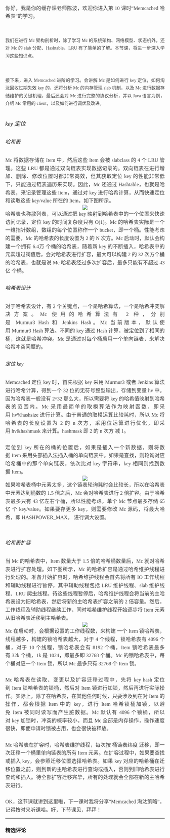 <p style="text-align: justify; line-height: 1.75em;"><span style="text-indent: 29.3333px; font-family: 微软雅黑, &quot;Microsoft YaHei&quot;; font-size: 16px; color: rgb(63, 63, 63);">你好，我是你的缓存课老师陈波，欢迎你进入第&nbsp;10&nbsp;课时“Memcached&nbsp;哈希表”的学习。</span></p>
<p style="text-align: justify; line-height: 1.75em;"><span style="color: rgb(63, 63, 63); font-family: 微软雅黑, &quot;Microsoft YaHei&quot;; text-indent: 0em;"><br></span></p>
<p style="text-align: justify; line-height: 1.75em;"><span style="color: rgb(63, 63, 63); font-family: 微软雅黑, &quot;Microsoft YaHei&quot;; text-indent: 0em;">我们在进行&nbsp;Mc&nbsp;架构剖析时，除了学习&nbsp;Mc&nbsp;的系统架构、网络模型、状态机外，还对&nbsp;Mc&nbsp;的&nbsp;slab&nbsp;分配、Hashtable、LRU 有了简单的了解。本节课，将进一步深入学习这些知识点。</span></p>
<p style="text-align: justify; line-height: 1.75em;"><span style="color: rgb(63, 63, 63); font-family: 微软雅黑, &quot;Microsoft YaHei&quot;; text-indent: 0em;"><br></span></p>
<p style="text-align: justify; line-height: 1.75em;"><span style="color: rgb(63, 63, 63); font-family: 微软雅黑, &quot;Microsoft YaHei&quot;; text-indent: 0em;">接下来，进入 Memcached 进阶的学习。会讲解&nbsp;Mc&nbsp;是如何进行&nbsp;key&nbsp;定位，如何淘汰回收过期失效&nbsp;key&nbsp;的，还将分析&nbsp;Mc&nbsp;的内存管理&nbsp;slab&nbsp;机制，以及&nbsp;Mc&nbsp;进行数据存储维护的关键机理，最后还会对&nbsp;Mc&nbsp;进行完整的协议分析，并以&nbsp;Java&nbsp;语言为例，介绍&nbsp;Mc&nbsp;常用的&nbsp;client，以及如何进行调优及改进。</span></p>
<h1 style="white-space: normal;"></h1>
<h6 style="text-indent: 0em; white-space: normal; text-align: justify; line-height: 1.75em;"><span style="font-family: 微软雅黑, &quot;Microsoft YaHei&quot;; font-size: 18px;">key&nbsp;定位</span></h6>
<h2 style="white-space: normal;"></h2>
<h6 style="text-indent: 0em; white-space: normal; text-align: justify; line-height: 1.75em;"><span style="font-family: 微软雅黑, &quot;Microsoft YaHei&quot;; font-size: 16px;">哈希表</span></h6>
<p style="margin-top: 0pt; margin-bottom: 0pt; text-indent: 0em; white-space: normal; font-size: 11pt; color: rgb(73, 73, 73); text-align: justify; line-height: 1.75em;"><span style="color: rgb(63, 63, 63); font-family: 微软雅黑, &quot;Microsoft YaHei&quot;; font-size: 16px;">Mc&nbsp;将数据存储在&nbsp;Item&nbsp;中，然后这些&nbsp;Item&nbsp;会被&nbsp;slabclass&nbsp;的&nbsp;4&nbsp;个&nbsp;LRU&nbsp;管理。这些&nbsp;LRU&nbsp;都是通过双向链表实现数据记录的。双向链表在进行增加、删除、修改位置时都非常高效，但其获取定位&nbsp;key&nbsp;的性能非常低下，只能通过链表遍历来实现。因此，Mc&nbsp;还通过&nbsp;Hashtable，也就是哈希表，来记录管理这些&nbsp;Item，通过对&nbsp;key&nbsp;进行哈希计算，从而快速定位和读取这些&nbsp;key/value&nbsp;所在的&nbsp;Item，如下图所示。</span></p>
<p style="margin-top: 0pt; margin-bottom: 0pt; text-indent: 0em; white-space: normal; font-size: 11pt; color: rgb(73, 73, 73); text-align: center; line-height: 1.75em;"><span style="color: rgb(63, 63, 63); font-family: 微软雅黑, &quot;Microsoft YaHei&quot;; font-size: 16px; text-indent: 0em;"><img src="http://s0.lgstatic.com/i/image2/M01/8B/37/CgotOV143NmAUEwHAACYUBVU47E041.png" style="text-align: justify; white-space: normal;"></span></p>
<p style="margin-top: 0pt; margin-bottom: 0pt; text-indent: 0em; white-space: normal; font-size: 11pt; color: rgb(73, 73, 73); text-align: justify; line-height: 1.75em;"><span style="color: rgb(63, 63, 63); font-family: 微软雅黑, &quot;Microsoft YaHei&quot;; font-size: 16px; text-indent: 0em;">哈希表也称散列表，可以通过把&nbsp;key&nbsp;映射到哈希表中的一个位置来快速访问记录，定位&nbsp;key&nbsp;的时间复杂度只有&nbsp;O(1)。Mc&nbsp;的哈希表实际是一个一维指针数组，数组的每个位置称作一个&nbsp;bucket，即一个桶。性能考虑的需要，Mc&nbsp;的哈希表的长度设置为&nbsp;2&nbsp;的&nbsp;N&nbsp;次方。Mc&nbsp;启动时，默认会构建一个拥有 6.4万&nbsp;个桶的哈希表，随着新 key&nbsp;的不断插入，哈希表中的元素超过阀值后，会对哈希表进行扩容，最大可以构建 2 的 32 次方个桶的哈希表，也就是说 Mc 哈希表经过多次扩容后，最多只能有不超过 43亿&nbsp;个桶。</span></p>
<h2 style="white-space: normal;"></h2>
<h6 style="text-indent: 0em; white-space: normal; text-align: justify; line-height: 1.75em;"><span style="font-family: 微软雅黑, &quot;Microsoft YaHei&quot;; font-size: 16px;">哈希表设计</span></h6>
<p style="margin-top: 0pt; margin-bottom: 0pt; text-indent: 0em; white-space: normal; font-size: 11pt; color: rgb(73, 73, 73); text-align: justify; line-height: 1.75em;"><span style="color: rgb(63, 63, 63); font-family: 微软雅黑, &quot;Microsoft YaHei&quot;; font-size: 16px;">对于哈希表设计，有&nbsp;2&nbsp;个关键点，一个是哈希算法，一个是哈希冲突解决方案。Mc&nbsp;使用的哈希算法有&nbsp;2&nbsp;种，分别是&nbsp;Murmur3&nbsp;Hash&nbsp;和&nbsp;Jenkins&nbsp;Hash。Mc&nbsp;当前版本，默认使用&nbsp;Murmur3&nbsp;Hash&nbsp;算法。不同的&nbsp;key&nbsp;通过&nbsp;Hash&nbsp;计算，被定位到了相同的桶，这就是哈希冲突。Mc&nbsp;是通过对每个桶启用一个单向链表，来解决哈希冲突问题的。</span></p>
<h2 style="white-space: normal;"></h2>
<h6 style="text-indent: 0em; white-space: normal; text-align: justify; line-height: 1.75em;"><span style="font-family: 微软雅黑, &quot;Microsoft YaHei&quot;; font-size: 16px;">定位 key</span></h6>
<p style="margin-top: 0pt; margin-bottom: 0pt; text-indent: 0em; white-space: normal; font-size: 11pt; color: rgb(73, 73, 73); text-align: justify; line-height: 1.75em;"><span style="color: rgb(63, 63, 63); font-family: 微软雅黑, &quot;Microsoft YaHei&quot;; font-size: 16px;">Memcached&nbsp;定位&nbsp;key&nbsp;时，首先根据&nbsp;key&nbsp;采用&nbsp;Murmur3&nbsp;或者&nbsp;Jenkins&nbsp;算法进行哈希计算，得到一个&nbsp;32&nbsp;位的无符号整型输出，存储到变量&nbsp;hv&nbsp;中。因为哈希表一般没有&nbsp;2^32&nbsp;那么大，所以需要将&nbsp;key&nbsp;的哈希值映射到哈希表的范围内。Mc&nbsp;采用最简单的取模算法作为映射函数，即采用&nbsp;hv%hashsize&nbsp;进行计算。由于普通的取模运算比较耗时，所以&nbsp;Mc&nbsp;将哈希表的长度设置为&nbsp;2&nbsp;的&nbsp;n 次方，采用位运算进行优化，即采用&nbsp;hv&amp;hashmask&nbsp;来计算。hashmask&nbsp;即&nbsp;2&nbsp;的&nbsp;n&nbsp;次方&nbsp;减&nbsp;1。</span></p>
<p style="margin-top: 0pt; margin-bottom: 0pt; text-indent: 0em; white-space: normal; font-size: 11pt; color: rgb(73, 73, 73); text-align: justify; line-height: 1.75em;"><span style="color: rgb(63, 63, 63); font-family: 微软雅黑, &quot;Microsoft YaHei&quot;; font-size: 16px;"><br></span></p>
<p style="margin-top: 0pt; margin-bottom: 0pt; text-indent: 0em; white-space: normal; font-size: 11pt; color: rgb(73, 73, 73); text-align: justify; line-height: 1.75em;"><span style="color: rgb(63, 63, 63); font-family: 微软雅黑, &quot;Microsoft YaHei&quot;; font-size: 16px;">定位到&nbsp;key&nbsp;所在的桶的位置后，如果是插入一个新数据，则将数据&nbsp;Item&nbsp;采用头部插入法插入桶的单向链表中。如果是查找，则轮询对应哈希桶中的那个单向链表，依次比对&nbsp;key&nbsp;字符串，key&nbsp;相同则找到数据&nbsp;Item。</span></p>
<p style="margin-top: 0pt; margin-bottom: 0pt; text-indent: 0em; white-space: normal; font-size: 11pt; color: rgb(73, 73, 73); text-align: center; line-height: 1.75em;"><span style="color: rgb(63, 63, 63); font-family: 微软雅黑, &quot;Microsoft YaHei&quot;; font-size: 16px; text-indent: 0em;"><img src="http://s0.lgstatic.com/i/image2/M01/8B/17/CgoB5l143NmAGePaAABhzHWbQBc983.png" style="text-align: justify; white-space: normal;"></span></p>
<p style="margin-top: 0pt; margin-bottom: 0pt; text-indent: 0em; white-space: normal; font-size: 11pt; color: rgb(73, 73, 73); text-align: justify; line-height: 1.75em;"><span style="color: rgb(63, 63, 63); font-family: 微软雅黑, &quot;Microsoft YaHei&quot;; font-size: 16px; text-indent: 0em;">如果哈希表桶中元素太多，这个链表轮询耗时会比较长，所以在哈希表中元素达到桶数的&nbsp;1.5&nbsp;倍之后，Mc&nbsp;会对哈希表进行&nbsp;2&nbsp;倍扩容。由于哈希表最多只有&nbsp;43&nbsp;亿左右个桶，所以性能考虑，单个&nbsp;Mc&nbsp;节点最多存储&nbsp;65亿&nbsp;个&nbsp;key/value。如果要存更多&nbsp;key，则需要修改&nbsp;Mc&nbsp;源码，将最大哈希，即&nbsp;HASHPOWER_MAX，&nbsp;进行调大设置。</span></p>
<p style="margin-top: 0pt; margin-bottom: 0pt; text-indent: 0em; white-space: normal; font-size: 11pt; color: rgb(73, 73, 73); text-align: justify; line-height: 1.75em;"><span style="color: rgb(63, 63, 63); font-family: 微软雅黑, &quot;Microsoft YaHei&quot;; font-size: 16px;">&nbsp;&nbsp;</span></p>
<h2 style="white-space: normal;"></h2>
<h6 style="text-indent: 0em; white-space: normal; text-align: justify; line-height: 1.75em;"><span style="font-family: 微软雅黑, &quot;Microsoft YaHei&quot;; font-size: 16px;">哈希表扩容</span></h6>
<p style="margin-top: 0pt; margin-bottom: 0pt; text-indent: 0em; white-space: normal; font-size: 11pt; color: rgb(73, 73, 73); text-align: justify; line-height: 1.75em;"><span style="color: rgb(63, 63, 63); font-family: 微软雅黑, &quot;Microsoft YaHei&quot;; font-size: 16px;">当&nbsp;Mc&nbsp;的哈希表中，Item&nbsp;数量大于&nbsp;1.5&nbsp;倍的哈希桶数量后，Mc&nbsp;就对哈希表进行扩容处理。如下图所示，Mc&nbsp;的哈希扩容是通过哈希维护线程进行处理的。准备开始扩容时，哈希维护线程会首先将所有&nbsp;IO&nbsp;工作线程和辅助线程进行暂停，其中辅助线程包括&nbsp;LRU&nbsp;维护线程、slab&nbsp;维护线程、LRU&nbsp;爬虫线程。待这些线程暂停后，哈希维护线程会将当前的主哈希表设为旧哈希表，然后将新的主哈希表扩容之前的&nbsp;2&nbsp;倍容量。然后，工作线程及辅助线程继续工作，同时哈希维护线程开始逐步将&nbsp;Item&nbsp;元素从旧哈希表迁移到主哈希表。</span></p>
<p style="margin-top: 0pt; margin-bottom: 0pt; text-indent: 0em; white-space: normal; font-size: 11pt; color: rgb(73, 73, 73); text-align: center; line-height: 1.75em;"><span style="color: rgb(63, 63, 63); font-family: 微软雅黑, &quot;Microsoft YaHei&quot;; font-size: 16px; text-indent: 0em;"><img src="http://s0.lgstatic.com/i/image2/M01/8B/37/CgotOV143NmAGr0AAAC_3sOBsnE256.png" style="font-size: 24px; font-weight: 700; text-align: justify; white-space: normal;"></span></p>
<p style="margin-top: 0pt; margin-bottom: 0pt; text-indent: 0em; white-space: normal; font-size: 11pt; color: rgb(73, 73, 73); text-align: justify; line-height: 1.75em;"><span style="color: rgb(63, 63, 63); font-family: 微软雅黑, &quot;Microsoft YaHei&quot;; font-size: 16px; text-indent: 0em;">Mc&nbsp;在启动时，会根据设置的工作线程数，来构建&nbsp;一个&nbsp;Item&nbsp;锁哈希表，线程越多，构建的锁哈希表越大，对于&nbsp;4&nbsp;个线程，锁哈希表有&nbsp;4096&nbsp;个桶，对于&nbsp;10&nbsp;个线程，锁哈希表会有&nbsp;8192&nbsp;个桶，Item&nbsp;锁哈希表最多有&nbsp;32k&nbsp;个桶，1k&nbsp;是&nbsp;1024，即最多即&nbsp;32768&nbsp;个桶。Mc&nbsp;的锁哈希表中，每个桶对应一个&nbsp;Item&nbsp;锁，所以&nbsp;Mc&nbsp;最多只有&nbsp;32768&nbsp;个&nbsp;Item&nbsp;锁。</span></p>
<p style="margin-top: 0pt; margin-bottom: 0pt; text-indent: 0em; white-space: normal; font-size: 11pt; color: rgb(73, 73, 73); text-align: justify; line-height: 1.75em;"><span style="color: rgb(63, 63, 63); font-family: 微软雅黑, &quot;Microsoft YaHei&quot;; font-size: 16px;">&nbsp;</span></p>
<p style="margin-top: 0pt; margin-bottom: 0pt; text-indent: 0em; white-space: normal; font-size: 11pt; color: rgb(73, 73, 73); text-align: justify; line-height: 1.75em;"><span style="color: rgb(63, 63, 63); font-family: 微软雅黑, &quot;Microsoft YaHei&quot;; font-size: 16px;">Mc&nbsp;哈希表在读取、变更以及扩容迁移过程中，先将&nbsp;key hash&nbsp;定位到&nbsp;Item&nbsp;锁哈希表的锁桶，然后对&nbsp;Item&nbsp;锁进行加锁，然后再进行实际操作。实际上，除了在哈希表，在其他任何时候，只要涉及到在对&nbsp;Item&nbsp;的操作，都会根据&nbsp;Item&nbsp;中的&nbsp;key，进行&nbsp;Item&nbsp;哈希锁桶加锁，以避免&nbsp;Item&nbsp;被同时读写而产生脏数据。Mc&nbsp;默认有&nbsp;4096&nbsp;个锁桶，所以对&nbsp;key&nbsp;加锁时，冲突的概率较小，而且&nbsp;Mc&nbsp;全部是内存操作，操作速度很快，即便申请时锁被占用，也会很快被释放。</span></p>
<p style="margin-top: 0pt; margin-bottom: 0pt; text-indent: 0em; white-space: normal; font-size: 11pt; color: rgb(73, 73, 73); text-align: justify; line-height: 1.75em;"><span style="color: rgb(63, 63, 63); font-family: 微软雅黑, &quot;Microsoft YaHei&quot;; font-size: 16px;">&nbsp;</span></p>
<p style="margin-top: 0pt; margin-bottom: 0pt; text-indent: 0em; white-space: normal; font-size: 11pt; color: rgb(73, 73, 73); text-align: justify; line-height: 1.75em;"><span style="color: rgb(63, 63, 63); font-family: 微软雅黑, &quot;Microsoft YaHei&quot;; font-size: 16px;">Mc&nbsp;哈希表在扩容时，哈希表维护线程，每次按 桶链表纬度 迁移，即一次迁移一个桶里单向链表的所有 Item&nbsp;元素。在扩容过程中，如果要查找或插入&nbsp;key，会参照迁移位置选择哈希表。如果&nbsp;key&nbsp;对应的哈希桶在迁移位置之前，则到新的主哈希表进行查询或插入，否则到旧哈希表进行查询和插入。待全部扩容迁移完毕，所有的处理就会全部在新的主哈希表进行。</span></p>
<p style="margin-top: 0pt; margin-bottom: 0pt; text-indent: 0em; white-space: normal; font-size: 11pt; color: rgb(73, 73, 73); text-align: justify; line-height: 1.75em;"><span style="color: rgb(63, 63, 63); font-family: 微软雅黑, &quot;Microsoft YaHei&quot;; font-size: 16px;"><br></span></p>
<p style="margin-top: 0pt; margin-bottom: 0pt; text-indent: 0em; white-space: normal; font-size: 11pt; color: rgb(73, 73, 73); text-align: justify; line-height: 1.75em;"><span style="color: rgb(63, 63, 63); font-family: 微软雅黑, &quot;Microsoft YaHei&quot;; font-size: 16px;"><span style="color: rgb(63, 63, 63); font-family: 微软雅黑, &quot;Microsoft YaHei&quot;; text-align: justify; text-indent: 29.3333px;">OK，这节课就讲到这里啦，下一课时我将分享“Memcached 淘汰策略”，记得按时来听课哈。好，下节课见，拜拜！</span></span></p>

---

### 精选评论



